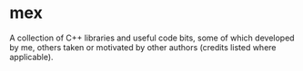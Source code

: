 mex
===

A collection of C++ libraries and useful code bits, some of which developed by me, others taken or motivated by other authors (credits listed where applicable).